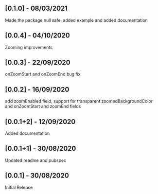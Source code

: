 ## [0.1.0] - 08/03/2021

Made the package null safe, added example and added documentation

## [0.0.4] - 04/10/2020

Zooming improvements

## [0.0.3] - 22/09/2020

onZoomStart and onZoomEnd bug fix


## [0.0.2] - 16/09/2020

add zoomEnabled field, support for transparent zoomedBackgroundColor and onZoomStart and zoomEnd fields

## [0.0.1+2] - 12/09/2020

Added documentation

## [0.0.1+1] - 30/08/2020

Updated readme and pubspec

## [0.0.1] - 30/08/2020

Initial Release
